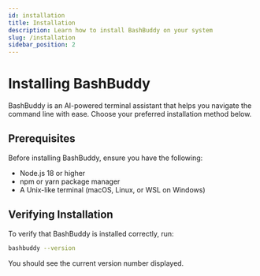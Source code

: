 ```yaml
---
id: installation
title: Installation
description: Learn how to install BashBuddy on your system
slug: /installation
sidebar_position: 2
---
```


# Installing BashBuddy

BashBuddy is an AI-powered terminal assistant that helps you navigate the command line with ease. Choose your preferred installation method below.

## Prerequisites

Before installing BashBuddy, ensure you have the following:

- Node.js 18 or higher
- npm or yarn package manager
- A Unix-like terminal (macOS, Linux, or WSL on Windows)

## Verifying Installation

To verify that BashBuddy is installed correctly, run:

```bash
bashbuddy --version
```

You should see the current version number displayed.
